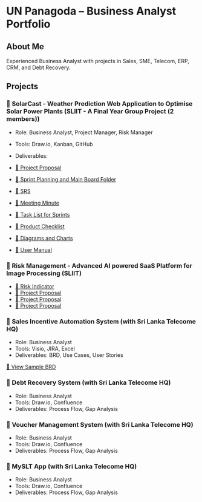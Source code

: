 # UN Panagoda – Business Analyst Portfolio

## About Me
Experienced Business Analyst with projects in Sales, SME, Telecom, ERP, CRM, and Debt Recovery.

## Projects

### 📌 SolarCast - Weather Prediction Web Application to Optimise Solar Power Plants (SLIIT - A Final Year Group Project (2 members))
- Role: Business Analyst, Project Manager, Risk Manager
- Tools: Draw.io, Kanban, GitHub
- Deliverables: 

- [📄 Project Proposal](Project-Proposal.pdf)
- [📁 Sprint Planning and Main Board Folder](Sprint%20Planning%20and%20Main%20Board/)
- [📄 SRS](SRS%20V2%20-%20Group%2011.pdf)
- [📄 Meeting Minute](Meeting_Minutes_Week01_Board.pdf)
- [📄 Task List for Sprints](SolarCast%20-%20TaskList.pdf)
- [📄 Product Checklist](product-checklist.pdf)
- [📁 Diagrams and Charts](Diagrams%20and%20Charts/)
- [📄 User Manual](SolarCast_%20User%20Manual%20(1).pdf)

### 📌 Risk Management - Advanced AI powered SaaS Platform for Image Processing (SLIIT)
- [📄 Risk Indicator](Risk%20Indicator%20-%20Final%20Version.pdf)
- [📄 Project Proposal](Project-Proposal.pdf)
- [📄 Project Proposal](Project-Proposal.pdf)
- [📄 Project Proposal](Project-Proposal.pdf)
  
### 📌 Sales Incentive Automation System (with Sri Lanka Telecome HQ)
- Role: Business Analyst
- Tools: Visio, JIRA, Excel
- Deliverables: BRD, Use Cases, User Stories

[📄 View Sample BRD](link-to-sample.com)

### 📌 Debt Recovery System (with Sri Lanka Telecome HQ)
- Role: Business Analyst
- Tools: Draw.io, Confluence
- Deliverables: Process Flow, Gap Analysis

### 📌 Voucher Management System (with Sri Lanka Telecome HQ)
- Role: Business Analyst
- Tools: Draw.io, Confluence
- Deliverables: Process Flow, Gap Analysis

### 📌 MySLT App (with Sri Lanka Telecome HQ)
- Role: Business Analyst
- Tools: Draw.io, Confluence
- Deliverables: Process Flow, Gap Analysis

